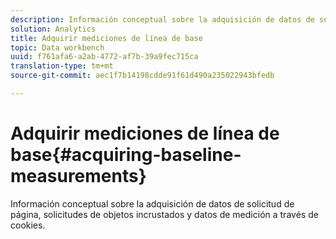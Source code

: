 ```yaml
---
description: Información conceptual sobre la adquisición de datos de solicitud de página, solicitudes de objetos incrustados y datos de medición a través de cookies.
solution: Analytics
title: Adquirir mediciones de línea de base
topic: Data workbench
uuid: f761afa6-a2ab-4772-af7b-39a9fec715ca
translation-type: tm+mt
source-git-commit: aec1f7b14198cdde91f61d490a235022943bfedb

---
```



# Adquirir mediciones de línea de base{#acquiring-baseline-measurements}

Información conceptual sobre la adquisición de datos de solicitud de página, solicitudes de objetos incrustados y datos de medición a través de cookies.

